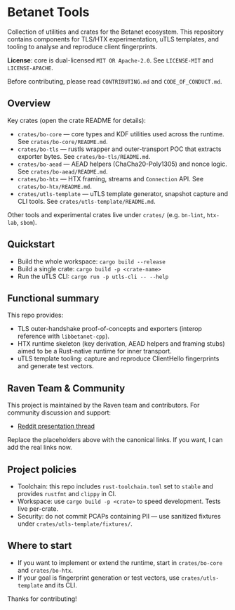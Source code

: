 
# Betanet Tools

Collection of utilities and crates for the Betanet ecosystem. This repository contains components for TLS/HTX experimentation, uTLS templates, and tooling to analyse and reproduce client fingerprints.

**License**: core is dual-licensed `MIT OR Apache-2.0`. See `LICENSE-MIT` and `LICENSE-APACHE`.

Before contributing, please read `CONTRIBUTING.md` and `CODE_OF_CONDUCT.md`.

## Overview

Key crates (open the crate README for details):

- `crates/bo-core` — core types and KDF utilities used across the runtime. See `crates/bo-core/README.md`.
- `crates/bo-tls` — rustls wrapper and outer-transport POC that extracts exporter bytes. See `crates/bo-tls/README.md`.
- `crates/bo-aead` — AEAD helpers (ChaCha20-Poly1305) and nonce logic. See `crates/bo-aead/README.md`.
- `crates/bo-htx` — HTX framing, streams and `Connection` API. See `crates/bo-htx/README.md`.
- `crates/utls-template` — uTLS template generator, snapshot capture and CLI tools. See `crates/utls-template/README.md`.

Other tools and experimental crates live under `crates/` (e.g. `bn-lint`, `htx-lab`, `sbom`).

## Quickstart

- Build the whole workspace: `cargo build --release`
- Build a single crate: `cargo build -p <crate-name>`
- Run the uTLS CLI: `cargo run -p utls-cli -- --help`

## Functional summary

This repo provides:

- TLS outer-handshake proof-of-concepts and exporters (interop reference with `libbetanet-cpp`).
- HTX runtime skeleton (key derivation, AEAD helpers and framing stubs) aimed to be a Rust-native runtime for inner transport.
- uTLS template tooling: capture and reproduce ClientHello fingerprints and generate test vectors.

## Raven Team & Community

This project is maintained by the Raven team and contributors. For community discussion and support:

- [Reddit presentation thread](https://www.reddit.com/r/rust/comments/1mlfnxz/betanet_a_new_hope_to_defeat_mass_internet/)

Replace the placeholders above with the canonical links. If you want, I can add the real links now.

## Project policies

- Toolchain: this repo includes `rust-toolchain.toml` set to `stable` and provides `rustfmt` and `clippy` in CI.
- Workspace: use `cargo build -p <crate>` to speed development. Tests live per-crate.
- Security: do not commit PCAPs containing PII — use sanitized fixtures under `crates/utls-template/fixtures/`.

## Where to start

- If you want to implement or extend the runtime, start in `crates/bo-core` and `crates/bo-htx`.
- If your goal is fingerprint generation or test vectors, use `crates/utls-template` and its CLI.

Thanks for contributing!
